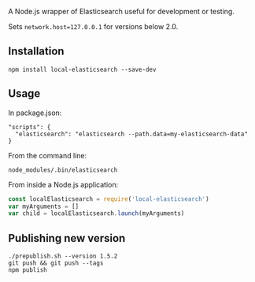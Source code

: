 A Node.js wrapper of Elasticsearch useful for development or testing.

Sets `network.host=127.0.0.1` for versions below 2.0.

## Installation

```
npm install local-elasticsearch --save-dev
```

## Usage

In package.json:

```
"scripts": {
  "elasticsearch": "elasticsearch --path.data=my-elasticsearch-data"
}
```

From the command line:

```
node_modules/.bin/elasticsearch
```

From inside a Node.js application:

```javascript
const localElasticsearch = require('local-elasticsearch')
var myArguments = []
var child = localElasticsearch.launch(myArguments)
```

## Publishing new version

```
./prepublish.sh --version 1.5.2
git push && git push --tags
npm publish
```
